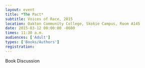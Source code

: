 ```yaml
---
layout: event
title: *The Pact*
subtitle: Voices of Race, 2015
location: Oakton Community College, Skokie Campus, Room A145
date: 2015-03-12 00:00:00 -0600
times: 11:30 a.m.
audiences: ['Adult']
types: ['Books/Authors']
registration:
---
```

Book Discussion
